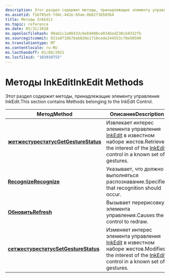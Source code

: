 ```yaml
---
description: Этот раздел содержит методы, принадлежащие элементу управления InkEdit.
ms.assetid: f16785e5-fd4c-442e-b5ae-8b62f3b503b4
title: Методы InkEdit
ms.topic: reference
ms.date: 05/31/2018
ms.openlocfilehash: 90ab1c1a00433c6eb9400ce034bed238cb4332fb
ms.sourcegitcommit: 831e8f3db78ab820e1710cede244553c70e50500
ms.translationtype: MT
ms.contentlocale: ru-RU
ms.lasthandoff: 01/08/2021
ms.locfileid: "103910755"
---
```

# <a name="inkedit-methods"></a><span data-ttu-id="7b4e8-103">Методы InkEdit</span><span class="sxs-lookup"><span data-stu-id="7b4e8-103">InkEdit Methods</span></span>

<span data-ttu-id="7b4e8-104">Этот раздел содержит методы, принадлежащие элементу управления InkEdit.</span><span class="sxs-lookup"><span data-stu-id="7b4e8-104">This section contains Methods belonging to the InkEdit Control.</span></span>



| <span data-ttu-id="7b4e8-105">Метод</span><span class="sxs-lookup"><span data-stu-id="7b4e8-105">Method</span></span>                                               | <span data-ttu-id="7b4e8-106">Описание</span><span class="sxs-lookup"><span data-stu-id="7b4e8-106">Description</span></span>                                                                                                           |
|------------------------------------------------------|-----------------------------------------------------------------------------------------------------------------------|
| [<span data-ttu-id="7b4e8-107">**жетжестурестатус**</span><span class="sxs-lookup"><span data-stu-id="7b4e8-107">**GetGestureStatus**</span></span>](/windows/desktop/api/inked/nf-inked-iinkedit-getgesturestatus) | <span data-ttu-id="7b4e8-108">Извлекает интерес элемента управления [InkEdit](inkedit-control-reference.md) в известном наборе жестов.</span><span class="sxs-lookup"><span data-stu-id="7b4e8-108">Retrieves the interest of the [InkEdit](inkedit-control-reference.md) control in a known set of gestures.</span></span><br/> |
| [<span data-ttu-id="7b4e8-109">**Recognize**</span><span class="sxs-lookup"><span data-stu-id="7b4e8-109">**Recognize**</span></span>](/windows/desktop/api/inked/nf-inked-iinkedit-recognize)               | <span data-ttu-id="7b4e8-110">Указывает, что должно выполняться распознавание.</span><span class="sxs-lookup"><span data-stu-id="7b4e8-110">Specifies that recognition should occur.</span></span><br/>                                                                   |
| [<span data-ttu-id="7b4e8-111">**Обновить**</span><span class="sxs-lookup"><span data-stu-id="7b4e8-111">**Refresh**</span></span>](/windows/desktop/api/inked/nf-inked-iinkedit-refresh)                   | <span data-ttu-id="7b4e8-112">Вызывает перерисовку элемента управления.</span><span class="sxs-lookup"><span data-stu-id="7b4e8-112">Causes the control to redraw.</span></span><br/>                                                                              |
| [<span data-ttu-id="7b4e8-113">**сетжестурестатус**</span><span class="sxs-lookup"><span data-stu-id="7b4e8-113">**SetGestureStatus**</span></span>](/windows/desktop/api/inked/nf-inked-iinkedit-setgesturestatus) | <span data-ttu-id="7b4e8-114">Изменяет интерес элемента управления [InkEdit](inkedit-control-reference.md) в известном наборе жестов.</span><span class="sxs-lookup"><span data-stu-id="7b4e8-114">Modifies the interest of the [InkEdit](inkedit-control-reference.md) control in a known set of gestures.</span></span><br/>  |



 

 

 




